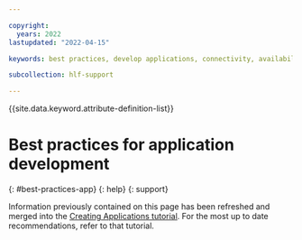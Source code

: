 ```yaml
---

copyright:
  years: 2022
lastupdated: "2022-04-15"

keywords: best practices, develop applications, connectivity, availability, mutual TLS, CouchDB

subcollection: hlf-support

---
```


{{site.data.keyword.attribute-definition-list}}



# Best practices for application development
{: #best-practices-app}
{: help}
{: support}


Information previously contained on this page has been refreshed and merged into the [Creating Applications tutorial](/docs/blockchain?topic=blockchain-ibm-hlfsupport-console-app). For the most up to date recommendations, refer to that tutorial.


